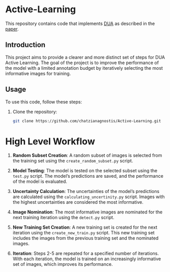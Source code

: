 # Active-Learning
This repository contains code that implements [DUA](https://github.com/asmayamani/DUA) as described in the [paper](https://openaccess.thecvf.com/content/WACV2024/papers/Yamani_Active_Learning_for_Single-Stage_Object_Detection_in_UAV_Images_WACV_2024_paper.pdf). 



## Introduction

This project aims to provide a clearer and more distinct set of steps for DUA Active Learning. The goal of the project is to improve the performance of the model with a limited annotation budget by iteratively selecting the most informative images for training.

## Usage

To use this code, follow these steps:

1. Clone the repository:

   ```bash
   git clone https://github.com/chatzianagnostis/Active-Learning.git


# High Level Workflow
1. **Random Subset Creation**: A random subset of images is selected from the training set using the `create_random_subset.py` script.

2. **Model Testing**: The model is tested on the selected subset using the `test.py` script. The model’s predictions are saved, and the performance of the model is evaluated.

3. **Uncertainty Calculation**: The uncertainties of the model’s predictions are calculated using the `calculating_uncertinity.py` script. Images with the highest uncertainties are considered the most informative.

4. **Image Nomination**: The most informative images are nominated for the next training iteration using the `detect.py` script.

5. **New Training Set Creation**: A new training set is created for the next iteration using the `create_new_train.py` script. This new training set includes the images from the previous training set and the nominated images.

6. **Iteration**: Steps 2-5 are repeated for a specified number of iterations. With each iteration, the model is trained on an increasingly informative set of images, which improves its performance.
